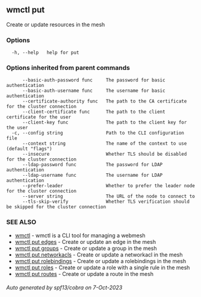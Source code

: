 ## wmctl put

Create or update resources in the mesh

### Options

```
  -h, --help   help for put
```

### Options inherited from parent commands

```
      --basic-auth-password func     The password for basic authentication
      --basic-auth-username func     The username for basic authentication
      --certificate-authority func   The path to the CA certificate for the cluster connection
      --client-certificate func      The path to the client certificate for the user
      --client-key func              The path to the client key for the user
  -c, --config string                Path to the CLI configuration file
      --context string               The name of the context to use (default "flags")
      --insecure                     Whether TLS should be disabled for the cluster connection
      --ldap-password func           The password for LDAP authentication
      --ldap-username func           The username for LDAP authentication
      --prefer-leader                Whether to prefer the leader node for the cluster connection
      --server string                The URL of the node to connect to
      --tls-skip-verify              Whether TLS verification should be skipped for the cluster connection
```

### SEE ALSO

* [wmctl](wmctl.md)	 - wmctl is a CLI tool for managing a webmesh
* [wmctl put edges](wmctl_put_edges.md)	 - Create or update an edge in the mesh
* [wmctl put groups](wmctl_put_groups.md)	 - Create or update a group in the mesh
* [wmctl put networkacls](wmctl_put_networkacls.md)	 - Create or update a networkacl in the mesh
* [wmctl put rolebindings](wmctl_put_rolebindings.md)	 - Create or update a rolebindings in the mesh
* [wmctl put roles](wmctl_put_roles.md)	 - Create or update a role with a single rule in the mesh
* [wmctl put routes](wmctl_put_routes.md)	 - Create or update a route in the mesh

###### Auto generated by spf13/cobra on 7-Oct-2023
